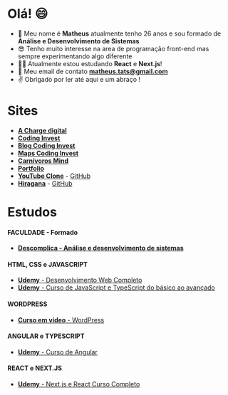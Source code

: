 # Olá! :smile:

- 👋 Meu nome é **Matheus** atualmente tenho 26 anos e sou formado de **Análise e Desenvolvimento de Sistemas**
- :sunglasses: Tenho muito interesse na area de programação front-end mas sempre experimentando algo diferente 
- 👨‍💻 Atualmente estou estudando **React** e **Next.js**!
- :email: Meu email de contato **matheus.tats@gmail.com** 
- :v: Obrigado por ler até aqui e um abraço ! 

# Sites

- [**A Charge digital**](https://achargedigital.com.br/)
- [**Coding Invest**](https://www.codinginvest.com.br/)
- [**Blog Coding Invest**](https://blog.codinginvest.com.br/)
- [**Maps Coding Invest**](https://maps.codinginvest.com.br/)
- [**Carnívoros Mind**](https://carnivorosmind.com.br/)
- [**Portfolio**](https://tatsuosaka.com/)
- [**YouTube Clone**](https://youtube-clone-beta-orpin.vercel.app/) - [GitHub](https://github.com/tatsuosaka/youtube-clone)
- [**Hiragana**](https://tatsuosaka.github.io/hiragana/) - [GitHub](https://github.com/tatsuosaka/hiragana)

# Estudos 

#### FACULDADE - Formado

- [**Descomplica - Análise e desenvolvimento de sistemas**](https://descomplica.com.br/guia-de-carreiras/analise-e-desenvolvimento-de-sistemas/)

#### HTML, CSS e JAVASCRIPT 

- [**Udemy** - Desenvolvimento Web Completo](https://www.udemy.com/course-dashboard-redirect/?course_id=1341268)
- [**Udemy** - Curso de JavaScript e TypeScript do básico ao avançado](https://www.udemy.com/course-dashboard-redirect/?course_id=2575266)

#### WORDPRESS

- [**Curso em vídeo** - WordPress](https://www.cursoemvideo.com/curso/wordpress-2019-profissional-com-gutenberg/)

#### ANGULAR e TYPESCRIPT

- [**Udemy** - Curso de Angular](https://www.udemy.com/course/curso-de-angular/)

#### REACT e NEXT.JS

- [**Udemy** - Next.js e React Curso Completo](https://www.udemy.com/share/104RA83@VyIa_7LXh6tiuoeNTz1dqczL4lOS5OVvueEhHsdCgJN8U75I7fBbAmTfnsVLQgpG9Q==/)
